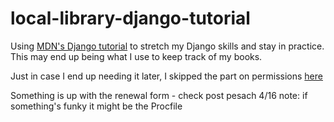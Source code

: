 # local-library-django-tutorial

Using [MDN's Django tutorial](https://developer.mozilla.org/en-US/docs/Learn/Server-side/Django/Tutorial_local_library_website) to stretch my Django skills and stay in practice. This may end up being what I use to keep track of my books. 

Just in case I end up needing it later, I skipped the part on permissions [here](https://developer.mozilla.org/en-US/docs/Learn/Server-side/Django/Authentication)

Something is up with the renewal form - check post pesach
4/16 note: if something's funky it might be the Procfile